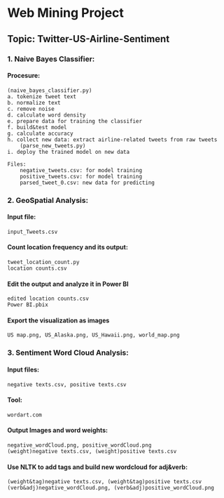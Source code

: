 # Web Mining Project
## Topic: Twitter-US-Airline-Sentiment

### 1. Naive Bayes Classifier: 
 #### Procesure:
    (naive_bayes_classifier.py)
    a. tokenize tweet text
    b. normalize text
    c. remove noise
    d. calculate word density
    e. prepare data for training the classifier
    f. build&test model
    g. calculate accuracy
    h. collect new data: extract airline-related tweets from raw tweets
        (parse_new_tweets.py)
    i. deploy the trained model on new data
    
    Files: 
        negative_tweets.csv: for model training
        positive_tweets.csv: for model training
        parsed_tweet_0.csv: new data for predicting

### 2. GeoSpatial Analysis: 
 #### Input file: 
    input_Tweets.csv
 #### Count location frequency and its output:
    tweet_location_count.py 
    location counts.csv
 #### Edit the output and analyze it in Power BI
    edited location counts.csv
    Power BI.pbix
 #### Export the visualization as images
    US map.png, US_Alaska.png, US_Hawaii.png, world_map.png

### 3. Sentiment Word Cloud Analysis: 
 #### Input files:
    negative texts.csv, positive texts.csv
 #### Tool: 
    wordart.com
 #### Output Images and word weights:
    negative_wordCloud.png, positive_wordCloud.png
    (weight)negative texts.csv, (weight)positive texts.csv
 #### Use NLTK to add tags and build new wordcloud for adj&verb:
    (weight&tag)negative texts.csv, (weight&tag)positive texts.csv
    (verb&adj)negative_wordCloud.png, (verb&adj)positive_wordCloud.png

